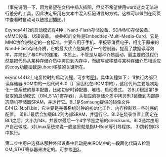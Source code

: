 （事先说明一下，因为希望在文档中插入插图，但又不希望使用word这类无法进行差分的工具，因此决定采用在文本中混入标记语言的方式，这样可以做到在网页中查看时自动可以链接到插图。）

Exynos4412的启动模式有4种：Nand-Flash存储设备、SD/MMC存储设备、eMMC设备、USB设备。
eMMC的全称是Embedded-Multi-Media-Card，它是MMC协会说制定的一套标准。主要应用于手机、平板等消费电子，相比于原来的Nand-Flash存储介质，它的最大优点是集成了一个控制器，提高了数据读写效率，并简化了与CPU的连接。
本质上，不管是从那种介质启动，最主要的过程仍然是把代码从某种存储介质中拷贝到内存中，而编写或移植与某种存储介质相适应的copy功能函数是uboot移植的关键所在。

exynos4412上电复位时的启动流程，可参考<a href="https://github.com/wangdongshi/4412/blob/master/Res/4412_boot_sequence.png">图1</a>。具体流程如下：
1)执行内部只读存储器iROM中的一段代码BL0（厂家固化在iROM中的），这段代码主要是初始化一些系统的基本配置，比如初步时钟配置、堆栈、启动模式。
2)BL0根据第1步获取的启动模式（OM_STAT寄存器），从相应的存储介质中拷贝BL1镜像到内部静态随机存储器SRAM，并运行它。BL1是Samsung提供的镜像文件E4412_N.bl1.bin，它主要是完善系统时钟的初始化工作、内存控制器一些时序的配置。
3)BL1最后会加载BL2到内部SRAM，并运行它。BL2在烧录位置上固定在BL1之后，大小为14k，并要求最后一个4字节是之前的checksum。BL2通常由用户自己做成，对Linux系统来说一般这里就是指U-Boot等引导程序。
3)跳转到OS中执行。

第二步中用户选择从那种外部设备中启动是由iROM中的一段固化代码去检测OM_STAT寄存器来决定的。可参考<a href="https://github.com/wangdongshi/4412/blob/master/Res/4412_OM_STAT.JPG">图2</a>。
